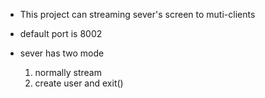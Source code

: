 * This project can streaming sever's screen to muti-clients

* default port is 8002

* sever has two mode 
    1. normally stream
    2. create user and exit()